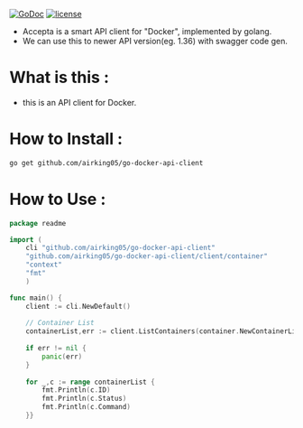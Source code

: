 [![GoDoc](https://godoc.org/github.com/airking05/go-docker-api-client?status.svg)](https://godoc.org/github.com/airking05/go-docker-api-client)
[![license](https://img.shields.io/badge/license-MIT-4183c4.svg)](https://github.com/airking05/go-docker-api-client/blob/master/LICENSE)

- Accepta is a smart API client for "Docker", implemented by golang.
- We can use this to newer API version(eg. 1.36) with swagger code gen.

# What is this :

- this is an API client for Docker.

# How to Install :

```bash
go get github.com/airking05/go-docker-api-client
```

# How to Use :

```Go
package readme

import (
	cli "github.com/airking05/go-docker-api-client"
	"github.com/airking05/go-docker-api-client/client/container"
	"context"
	"fmt"
	)

func main() {
	client := cli.NewDefault()
	
	// Container List
    containerList,err := client.ListContainers(container.NewContainerListParamsWithContext(context.Background()))
    
    if err != nil {
    	panic(err)
    }
    
    for _,c := range containerList {
   	    fmt.Println(c.ID)
		fmt.Println(c.Status)
		fmt.Println(c.Command)
    }}
    
```